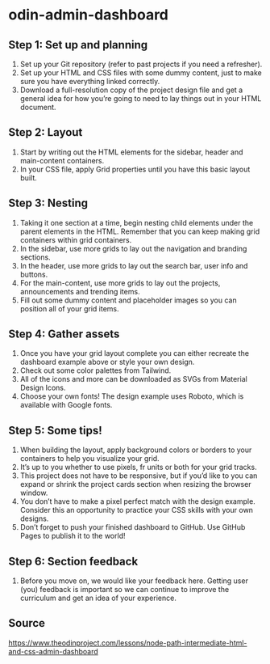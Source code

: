 
# odin-admin-dashboard

## Step 1: Set up and planning
1. Set up your Git repository (refer to past projects if you need a refresher).
2. Set up your HTML and CSS files with some dummy content, just to make sure you have everything linked correctly.
3. Download a full-resolution copy of the project design file and get a general idea for how you’re going to need to lay things out in your HTML document.

## Step 2: Layout
1. Start by writing out the HTML elements for the sidebar, header and main-content containers.
2. In your CSS file, apply Grid properties until you have this basic layout built.

## Step 3: Nesting
1. Taking it one section at a time, begin nesting child elements under the parent elements in the HTML. Remember that you can keep making grid containers within grid containers.
2. In the sidebar, use more grids to lay out the navigation and branding sections.
3. In the header, use more grids to lay out the search bar, user info and buttons.
4. For the main-content, use more grids to lay out the projects, announcements and trending items.
5. Fill out some dummy content and placeholder images so you can position all of your grid items.

## Step 4: Gather assets
1. Once you have your grid layout complete you can either recreate the dashboard example above or style your own design.
2. Check out some color palettes from Tailwind.
3. All of the icons and more can be downloaded as SVGs from Material Design Icons.
4. Choose your own fonts! The design example uses Roboto, which is available with Google fonts.

## Step 5: Some tips!
1. When building the layout, apply background colors or borders to your containers to help you visualize your grid.
2. It’s up to you whether to use pixels, fr units or both for your grid tracks.
3. This project does not have to be responsive, but if you’d like to you can expand or shrink the project cards section when resizing the browser window.
4. You don’t have to make a pixel perfect match with the design example. Consider this an opportunity to practice your CSS skills with your own designs.
5. Don’t forget to push your finished dashboard to GitHub. Use GitHub Pages to publish it to the world!

## Step 6: Section feedback
1. Before you move on, we would like your feedback here. Getting user (you) feedback is important so we can continue to improve the curriculum and get an idea of your experience.

## Source
https://www.theodinproject.com/lessons/node-path-intermediate-html-and-css-admin-dashboard